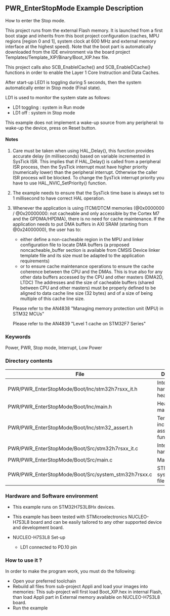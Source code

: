 ﻿## <b>PWR_EnterStopMode Example Description</b>

How to enter the Stop mode.

This project runs from the external Flash memory. It is launched from a first boot stage and inherits from this boot project
configuration (caches, MPU regions [region 0 and 1], system clock at 600 MHz and external memory interface at the highest speed).
Note that the boot part is automatically downloaded from the IDE environment via the board project Templates/Template_XIP/Binary/Boot_XIP.hex file.

This project calls also SCB_EnableICache() and SCB_EnableDCache() functions in order to enable
the Layer 1 Core Instruction and Data Caches.

After start-up LED1 is toggling during 5 seconds, then the system automatically
enter in Stop mode (Final state).

LD1 is used to monitor the system state as follows:

 - LD1 toggling : system in Run mode
 - LD1 off : system in Stop mode

This example does not implement a wake-up source from any peripheral: to wake-up the device,
press on Reset button.

#### <b>Notes</b>

 1. Care must be taken when using HAL_Delay(), this function provides accurate delay (in milliseconds)
    based on variable incremented in SysTick ISR. This implies that if HAL_Delay() is called from
    a peripheral ISR process, then the SysTick interrupt must have higher priority (numerically lower)
    than the peripheral interrupt. Otherwise the caller ISR process will be blocked.
    To change the SysTick interrupt priority you have to use HAL_NVIC_SetPriority() function.

 2. The example needs to ensure that the SysTick time base is always set to 1 millisecond
    to have correct HAL operation.

 3. Whenever the application is using ITCM/DTCM memories (@0x0000000 / @0x20000000: not cacheable and only accessible
    by the Cortex M7 and the GPDMA/HPDMA), there is no need for cache maintenance.
    If the application needs to put DMA buffers in AXI SRAM (starting from @0x24000000), the user has to:
    - either define a non-cacheable region in the MPU and linker configuration file to locate DMA buffers
      (a proposed noncacheable_buffer section is available from CMSIS Device linker template file and its size must
      be adapted to the application requirements)
    - or to ensure cache maintenance operations to ensure the cache coherence between the CPU and the DMAs.
    This is true also for any other data buffers accessed by the CPU and other masters (DMA2D, LTDC)
    The addresses and the size of cacheable buffers (shared between CPU and other masters)
    must be properly defined to be aligned to data cache line size (32 bytes) and of a size of being multiple
    of this cache line size.

    Please refer to the AN4838 "Managing memory protection unit (MPU) in STM32 MCUs"

    Please refer to the AN4839 "Level 1 cache on STM32F7 Series"

### <b>Keywords</b>

Power, PWR, Stop mode, Interrupt, Low Power

### <b>Directory contents</b>

File | Description
 --- | ---
  PWR/PWR_EnterStopMode/Boot/Inc/stm32h7rsxx_it.h           |  Interrupt handlers header file
  PWR/PWR_EnterStopMode/Boot/Inc/main.h                     |  Header for main.c module
  PWR/PWR_EnterStopMode/Boot/Inc/stm32_assert.h              |  Template file to include assert_failed function
  PWR/PWR_EnterStopMode/Boot/Src/stm32h7rsxx_it.c           |  Interrupt handlers
  PWR/PWR_EnterStopMode/Boot/Src/main.c                     |  Main program
  PWR/PWR_EnterStopMode/Boot/Src/system_stm32h7rsxx.c       |  STM32H7RSxx system source file

### <b>Hardware and Software environment</b>

  - This example runs on STM32H7S3L8Hx devices.

  - This example has been tested with STMicroelectronics NUCLEO-H7S3L8
    board and can be easily tailored to any other supported device
    and development board.

  - NUCLEO-H7S3L8 Set-up
    - LD1 connected to PD.10 pin

### <b>How to use it ?</b>

In order to make the program work, you must do the following:

 - Open your preferred toolchain
 - Rebuild all files from sub-project Appli and load your images into memories: This sub-project will first load Boot_XIP.hex in internal Flash, 
   than load Appli part in External memory available on NUCLEO-H7S3L8 board.
 - Run the example


